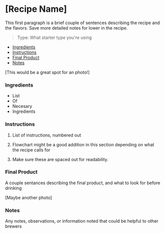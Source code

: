 
# [Recipe Name]
 This first paragraph is a brief couple of sentences describing the recipe and the flavors. Save more detailed notes for lower in the recipe.

> Type: What starter type you're using

- [Ingredients](#Ingredients)
- [Instructions](#Instructions)
- [Final Product](#Final-Product)
- [Notes](#Notes)

 [This would be a great spot for an photo!]

### Ingredients
* List
* Of
* Necesary
* Ingredients

### Instructions

1. List of instructions, numbered out

2. Flowchart might be a good addition in this section depending on what the recipe calls for 

3. Make sure these are spaced out for readability.

### Final Product

A couple sentances describing the final product, and what to look for before drinking

[Maybe another photo]

### Notes 

Any notes, observations, or information noted that could be helpful to other brewers

